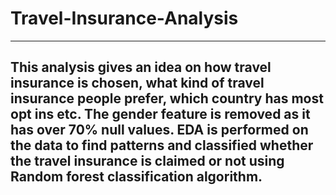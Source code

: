 # Travel-Insurance-Analysis
 ----------
 This analysis gives an idea on how travel insurance is chosen, what kind of travel insurance people prefer, which country has most opt ins etc. The gender feature is removed as it has over 70% null values. EDA is performed on the data to find patterns and classified whether the travel insurance is claimed or not using Random forest classification algorithm.
 ----------

